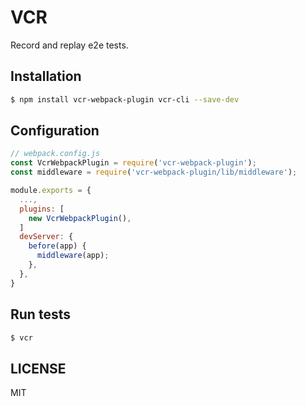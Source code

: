 # VCR

Record and replay e2e tests.

## Installation

```bash
$ npm install vcr-webpack-plugin vcr-cli --save-dev
```

## Configuration

```js
// webpack.config.js
const VcrWebpackPlugin = require('vcr-webpack-plugin');
const middleware = require('vcr-webpack-plugin/lib/middleware');

module.exports = {
  ...,
  plugins: [
    new VcrWebpackPlugin(),
  ]
  devServer: {
    before(app) {
      middleware(app);
    },
  },
}
```

## Run tests

```bash
$ vcr
```

## LICENSE

MIT
